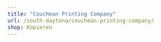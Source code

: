 ```yaml
---
title: "Couchman Printing Company"
url: /south-daytona/couchman-printing-company/
shop: Kopieren
---
```

